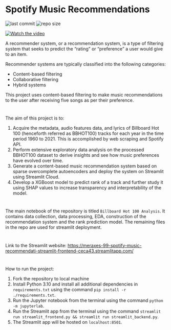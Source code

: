 # Spotify Music Recommendations

![last commit](https://img.shields.io/github/last-commit/meraxes-99/Spotify_Music_Recommendations)
![repo size](https://img.shields.io/github/repo-size/meraxes-99/Spotify_Music_Recommendations)

[![Watch the video](https://drive.google.com/u/0/uc?id=1eoFOnI-6eEU3UwfIcwy3CknXHVqNKjYq&export=download)](https://youtu.be/gJBP81oExrA)

A recommender system, or a recommendation system, is a type of filtering system that seeks to predict the “rating” or “preference” a user would give to an item.

Recommender systems are typically classified into the following categories:

- Content-based filtering
- Collaborative filtering
- Hybrid systems

This project uses content-based filtering to make music recommendations to the user after receiving five songs as per their preference.

#

The aim of this project is to:

1) Acquire the metadata, audio features data, and lyrics of Billboard Hot 100 (henceforth referred as BBHOT100) tracks for each year in the time period 1960 to 2021. This is accomplished by web scraping and Spotify API.
2) Perform extensive exploratory data analysis on the processed BBHOT100 dataset to derive insights and see how music preferences have evolved over time.
3) Generate a content-based music recommendation system based on sparse overcomplete autoencoders and deploy the system on Streamlit using Streamlit Cloud.
4) Develop a XGBoost model to predict rank of a track and further study it using SHAP values to increase transparency and interpretability of the model.

#

The main notebook of the repository is titled `Billboard Hot 100 Analysis`. It contains data collection, data processing, EDA, construction of the recommendation system and the rank prediction model.
The remaining files in the repo are used for streamlit deployment.

#

Link to the Streamlit website: https://meraxes-99-spotify-music-recommendati-streamlit-frontend-ceca43.streamlitapp.com/

#

How to run the project:
1. Fork the repository to local machine
2. Install Python 3.10 and install all additional dependencies in `requirements.txt` using the command `pip install -r ./requirements.txt`.
3. Run the Jupyter notebook from the terminal using the command `python -m jupyterlab`.
4. Run the Streamlit app from the terminal using the command `streamlit run streamlit_frontend.py && streamlit run streamlit_backend.py`.
5. The Streamlit app will be hosted on `localhost:8501`.
